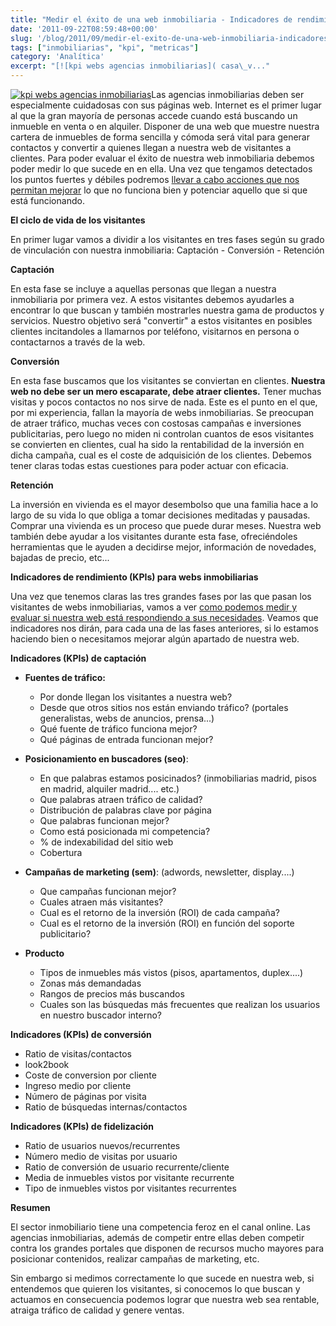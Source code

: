 ```yaml
---
title: "Medir el éxito de una web inmobiliaria - Indicadores de rendimiento"
date: '2011-09-22T08:59:48+00:00'
slug: '/blog/2011/09/medir-el-exito-de-una-web-inmobiliaria-indicadores-de-rendimiento'
tags: ["inmobiliarias", "kpi", "metricas"]
category: 'Analítica'
excerpt: "[![kpi webs agencias inmobiliarias]( casa\_v..."
---
```

[![kpi webs agencias inmobiliarias](http://static.squarespace.com/static/5303797ae4b0c6ad9e43f072/5303ce80e4b0400995a883d6/5303cf41e4b0400995a88b80/1392758593504/casa_venta.jpg?format=original "casa\_venta")](http://static.squarespace.com/static/5303797ae4b0c6ad9e43f072/5303ce80e4b0400995a883d6/5303cf41e4b0400995a88b80/1392758593504/casa_venta.jpg?format=original)Las agencias inmobiliarias deben ser especialmente cuidadosas con sus páginas web. Internet es el primer lugar al que la gran mayoría de personas accede cuando está buscando un inmueble en venta o en alquiler. Disponer de una web que muestre nuestra cartera de inmuebles de forma sencilla y cómoda será vital para generar contactos y convertir a quienes llegan a nuestra web de visitantes a clientes. Para poder evaluar el éxito de nuestra web inmobiliaria debemos poder medir lo que sucede en en ella. Una vez que tengamos detectados los puntos fuertes y débiles podremos [llevar a cabo acciones que nos permitan mejorar](http://static.squarespace.com/static/5303797ae4b0c6ad9e43f072/5303ce80e4b0400995a883d6/5303cf41e4b0400995a88b83/1392758593691/?format=original "Optimización web") lo que no funciona bien y potenciar aquello que si que está funcionando.

**El ciclo de vida de los visitantes**

En primer lugar vamos a dividir a los visitantes en tres fases según su grado de vinculación con nuestra inmobiliaria: Captación - Conversión - Retención

**Captación**

En esta fase se incluye a aquellas personas que llegan a nuestra inmobiliaria por primera vez. A estos visitantes debemos ayudarles a encontrar lo que buscan y también mostrarles nuestra gama de productos y servicios. Nuestro objetivo será "convertir" a estos visitantes en posibles clientes incitandoles a llamarnos por teléfono, visitarnos en persona o contactarnos a través de la web.

**Conversión**

En esta fase buscamos que los visitantes se conviertan en clientes.  **Nuestra web no debe ser un mero escaparate, debe atraer clientes.** Tener muchas visitas y pocos contactos no nos sirve de nada. Este es el punto en el que, por mi experiencia, fallan la mayoría de webs inmobiliarias. Se preocupan de atraer tráfico, muchas veces con costosas campañas e inversiones publicitarias, pero luego no miden ni controlan cuantos de esos visitantes se convierten en clientes, cual ha sido la rentabilidad de la inversión en dicha campaña, cual es el coste de adquisición de los clientes. Debemos tener claras todas estas cuestiones para poder actuar con eficacia.

**Retención**

La inversión en vivienda es el mayor desembolso que una familia hace a lo largo de su vida lo que obliga a tomar decisiones meditadas y pausadas. Comprar una vivienda es un proceso que puede durar meses. Nuestra web también debe ayudar a los visitantes durante esta fase, ofreciéndoles herramientas que le ayuden a decidirse mejor, información de novedades, bajadas de precio, etc...

**Indicadores de rendimiento (KPIs) para webs inmobiliarias**

Una vez que tenemos claras las tres grandes fases por las que pasan los visitantes de webs inmobiliarias, vamos a ver [como podemos medir y evaluar si nuestra web está respondiendo a sus necesidades](http://static.squarespace.com/static/5303797ae4b0c6ad9e43f072/5303ce80e4b0400995a883d6/5303cf41e4b0400995a88b86/1392758593884/?format=original "Auditoría y análisis web medir, analizar, mejorar"). Veamos que indicadores nos dirán, para cada una de las fases anteriores, si lo estamos haciendo bien o necesitamos mejorar algún apartado de nuestra web.

**Indicadores (KPIs) de captación**

- **Fuentes de tráfico:**

  - Por donde llegan los visitantes a nuestra web?
  - Desde que otros sitios nos están enviando tráfico? (portales generalistas, webs de anuncios, prensa...)
  - Qué fuente de tráfico funciona mejor?
  - Qué páginas de entrada funcionan mejor?
- **Posicionamiento en buscadores (seo)**:

  - En que palabras estamos posicinados? (inmobiliarias madrid, pisos en madrid, alquiler madrid.... etc.)
  - Que palabras atraen tráfico de calidad?
  - Distribución de palabras clave por página
  - Que palabras funcionan mejor?
  - Como está posicionada mi competencia?
  - % de indexabilidad del sitio web
  - Cobertura
- **Campañas de marketing (sem)**: (adwords, newsletter, display....)

  - Que campañas funcionan mejor?
  - Cuales atraen más visitantes?
  - Cual es el retorno de la inversión (ROI) de cada campaña?
  - Cual es el retorno de la inversión (ROI) en función del soporte publicitario?
- **Producto**

  - Tipos de inmuebles más vistos (pisos, apartamentos, duplex....)
  - Zonas más demandadas
  - Rangos de precios más buscandos
  - Cuales son las búsquedas más frecuentes que realizan los usuarios en nuestro buscador interno?

**Indicadores (KPIs) de conversión**

- Ratio de visitas/contactos
- look2book
- Coste de conversion por cliente
- Ingreso medio por cliente
- Número de páginas por visita
- Ratio de búsquedas internas/contactos

**Indicadores (KPIs) de fidelización**

- Ratio de usuarios nuevos/recurrentes
- Número medio de visitas por usuario
- Ratio de conversión de usuario recurrente/cliente
- Media de inmuebles vistos por visitante recurrente
- Tipo de inmuebles vistos por visitantes recurrentes

**Resumen**

El sector inmobiliario tiene una competencia feroz en el canal online. Las agencias inmobiliarias, además de competir entre ellas deben competir contra los grandes portales que disponen de recursos mucho mayores para posicionar contenidos, realizar campañas de marketing, etc.

Sin embargo si medimos correctamente lo que sucede en nuestra web, si entendemos que quieren los visitantes, si conocemos lo que buscan y actuamos en consecuencia podemos lograr que nuestra web sea rentable, atraiga tráfico de calidad y genere ventas.
